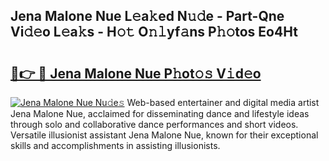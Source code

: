 ## Jena Malone Nue L𝚎a𝚔ed N𝚞𝚍e - Part-Qne Vi𝚍𝚎o L𝚎a𝚔s - H𝚘𝚝 O𝚗𝚕yf𝚊ns P𝚑𝚘tos Eo4Ht

# <h2><a href="http://kf989l.oniu.top/?m=Jena+Malone+Nue">🔗👉 🔴 Jena Malone Nue P𝚑ot𝚘𝚜 V𝚒d𝚎o</a></h2>

[![Jena Malone Nue Nu𝚍e𝚜](https://i.imgur.com/0qMVB7G.gif)](http://kf989l.oniu.top/?m=Jena+Malone+Nue)
Web-based entertainer and digital media artist Jena Malone Nue, acclaimed for disseminating dance and lifestyle ideas through solo and collaborative dance performances and short videos. Versatile illusionist assistant Jena Malone Nue, known for their exceptional skills and accomplishments in assisting illusionists.  
